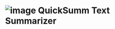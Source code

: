 # ![image](https://github.com/QuickSumm/Text-Summarizer/blob/main/TSlogo.jpg) QuickSumm Text Summarizer
